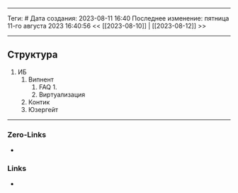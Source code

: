 ___
Теги: #
Дата создания: 2023-08-11 16:40 
Последнее изменение: пятница 11-го августа 2023 16:40:56
<< [[2023-08-10]] | [[2023-08-12]] >> 
___
## Структура

1. ИБ
	1. Випнент
		1. FAQ
			1. 
		2. Виртуализация
	2. Контик
	3. Юзергейт

___
### Zero-Links
- 

### Links
- 
